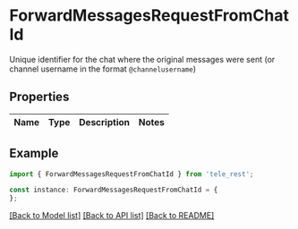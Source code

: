 # ForwardMessagesRequestFromChatId

Unique identifier for the chat where the original messages were sent (or channel username in the format `@channelusername`)

## Properties

Name | Type | Description | Notes
------------ | ------------- | ------------- | -------------

## Example

```typescript
import { ForwardMessagesRequestFromChatId } from 'tele_rest';

const instance: ForwardMessagesRequestFromChatId = {
};
```

[[Back to Model list]](../README.md#documentation-for-models) [[Back to API list]](../README.md#documentation-for-api-endpoints) [[Back to README]](../README.md)
